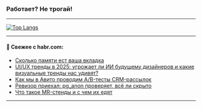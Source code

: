 ### Работает? Не трогай!

---
<!--
#### 🛠️ Technical stack:

![Java](https://img.shields.io/badge/Java-informational?logo=Oracle&style=flat&logoColor=white&color=FF4500)
![Kotlin](https://img.shields.io/badge/Kotlin-informational?logo=Kotlin&style=flat&logoColor=white&color=774D97)
![TS](https://img.shields.io/badge/TypeScript-informational?logo=typeScript&style=flat&logoColor=black&color=017acc)
![Python](https://img.shields.io/badge/Python-informational?logo=Python&style=flat&logoColor=black&color=ffdd54) <br>
![Spring](https://img.shields.io/badge/Spring-informational?logo=Spring&style=flat&logoColor=white&color=6DB33F) 
![SpringBoot](https://img.shields.io/badge/SpringBoot-informational?logo=SpringBoot&style=flat&logoColor=white&color=6DB33F)
![Nest](https://img.shields.io/badge/NestJS-informational?logo=NestJS&style=flat&logoColor=white&color=E0234E) 
![NodeJS](https://img.shields.io/badge/NodeJS-informational?logo=node.js&style=flat&logoColor=white&color=70A760)<br>
![PostgreSQL](https://img.shields.io/badge/PostgreSQL-informational?logo=PostgreSQL&style=flat&logoColor=white&color=DAA520)
![MongoDB](https://img.shields.io/badge/MongoDB-informational?logo=MongoDB&style=flat&logoColor=white&color=870000)
![Apache](https://img.shields.io/badge/Apache-informational?logo=apache&style=flat&logoColor=white&color=f74e28)

___ 
-->

<!--- #### 🛠️ : --->

[![Top Langs](https://github-readme-stats-82jvfl3w3-advtsettinggmailcoms-projects.vercel.app/api/top-langs/?username=zloylis&langs_count=10&hide_title=true&title_color=e6edf3&size_weight=0.5&count_weight=0.5&layout=compact&hide_progress=true&hide_border=true&theme=dracula)](https://github.com/zloylis)

<!---


####  :octocat:&nbsp;&nbsp; Статистика:

![GitHub stats](https://github-readme-stats-u2qms2cxw-advtsettinggmailcoms-projects.vercel.app/api?username=zloylis&show_icons=true&hide_border=true&theme=dracula&title_color=e6edf3&include_all_commits=true&count_private=true&hide_rank=false&hide_title=true&rank_icon=github)
-->
---

#### 💬 Свежее с habr.com:

<!-- BLOG-POST-LIST:START -->
- [Сколько памяти ест ваша вкладка](https://habr.com/ru/companies/sberbank/articles/875924/?utm_source=habrahabr&utm_medium=rss&utm_campaign=875924)
- [UI/UX тренды в 2025: угрожает ли ИИ будущему дизайнеров и какие визуальные тренды нас удивят?](https://habr.com/ru/articles/876130/?utm_source=habrahabr&utm_medium=rss&utm_campaign=876130)
- [Как мы в Авито проводим A/B-тесты CRM-рассылок](https://habr.com/ru/companies/avito/articles/875012/?utm_source=habrahabr&utm_medium=rss&utm_campaign=875012)
- [Ревизор приехал: pg_anon проверяет, всё ли скрыто](https://habr.com/ru/articles/876124/?utm_source=habrahabr&utm_medium=rss&utm_campaign=876124)
- [Что такое MR-стенды и с чем их едят](https://habr.com/ru/companies/samolet/articles/870308/?utm_source=habrahabr&utm_medium=rss&utm_campaign=870308)
<!-- BLOG-POST-LIST:END -->

---
